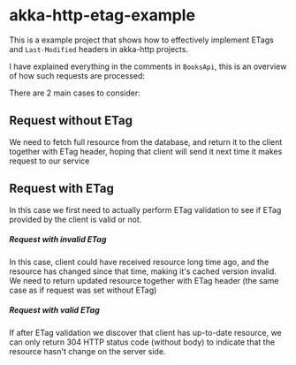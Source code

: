 # akka-http-etag-example

This is a example project that shows how to effectively implement ETags and `Last-Modified` headers in akka-http projects.

I have explained everything in the comments in `BooksApi`, this is an overview of how such requests are processed:

There are 2 main cases to consider:

## Request without ETag
We need to fetch full resource from the database, and return it to the client together with ETag header, hoping that client will send it next time it makes request to our service
## Request with ETag 
In this case we first need to actually perform ETag validation to see if ETag provided by the client is valid or not.
##### Request with invalid ETag
In this case, client could have received resource long time ago, and the resource has changed since that time, making it's cached version invalid.
We need to return updated resource together with ETag header (the same case as if request was set without ETag)
##### Request with valid ETag
If after ETag validation we discover that client has up-to-date resource, we can only return 304 HTTP status code (without body) to indicate that the resource hasn't change on the server side.


